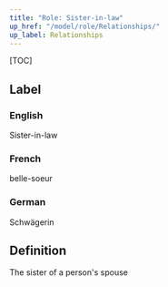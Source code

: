 ```yaml
---
title: "Role: Sister-in-law"
up_href: "/model/role/Relationships/"
up_label: Relationships
---
```


[TOC]

## Label

### English
Sister-in-law

### French
belle-soeur

### German
Schwägerin

## Definition
The sister of a person's spouse

